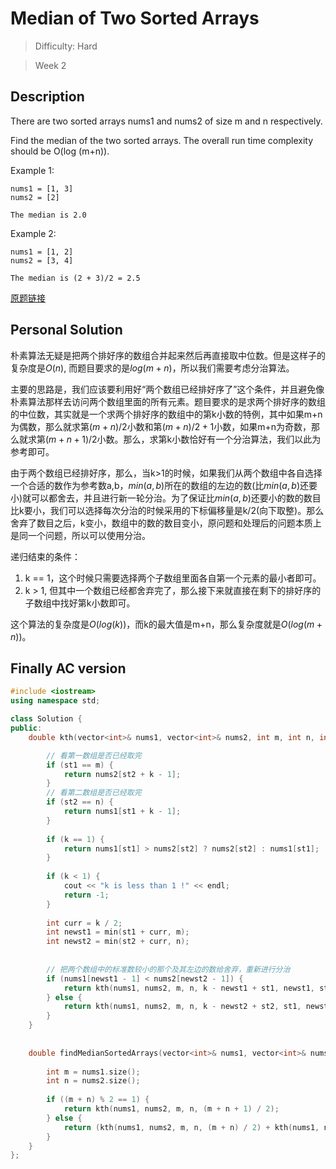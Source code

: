 # Median of Two Sorted Arrays

> Difficulty: Hard

> Week 2

## Description

There are two sorted arrays nums1 and nums2 of size m and n respectively.

Find the median of the two sorted arrays. The overall run time complexity should be O(log (m+n)).

Example 1:

```
nums1 = [1, 3]
nums2 = [2]

The median is 2.0
```

Example 2:

```
nums1 = [1, 2]
nums2 = [3, 4]

The median is (2 + 3)/2 = 2.5
```

[原题链接](https://leetcode.com/problems/median-of-two-sorted-arrays/description/)

## Personal Solution

朴素算法无疑是把两个排好序的数组合并起来然后再直接取中位数。但是这样子的复杂度是$O(n)$, 而题目要求的是$log(m+n)$，所以我们需要考虑分治算法。

主要的思路是，我们应该要利用好“两个数组已经排好序了”这个条件，并且避免像朴素算法那样去访问两个数组里面的所有元素。题目要求的是求两个排好序的数组的中位数，其实就是一个求两个排好序的数组中的第k小数的特例，其中如果m+n为偶数，那么就求第$(m+n)/2$小数和第$(m+n)/2+1$小数，如果m+n为奇数，那么就求第$(m+n+1)/2$小数。那么，求第k小数恰好有一个分治算法，我们以此为参考即可。

由于两个数组已经排好序，那么，当k>1的时候，如果我们从两个数组中各自选择一个合适的数作为参考数a,b，$min(a,b)$所在的数组的左边的数(比$min(a,b)$还要小)就可以都舍去，并且进行新一轮分治。为了保证比$min(a,b)$还要小的数的数目比k要小，我们可以选择每次分治的时候采用的下标偏移量是k/2(向下取整)。那么舍弃了数目之后，k变小，数组中的数的数目变小，原问题和处理后的问题本质上是同一个问题，所以可以使用分治。

递归结束的条件：
1. k == 1，这个时候只需要选择两个子数组里面各自第一个元素的最小者即可。
2. k > 1, 但其中一个数组已经都舍弃完了，那么接下来就直接在剩下的排好序的子数组中找好第k小数即可。

这个算法的复杂度是$O(log(k))$，而k的最大值是m+n，那么复杂度就是$O(log(m + n))$。

## Finally AC version

```cpp
#include <iostream>
using namespace std;

class Solution {
public:
    double kth(vector<int>& nums1, vector<int>& nums2, int m, int n, int k, int st1 = 0, int st2 = 0) {

        // 看第一数组是否已经取完
        if (st1 == m) {
            return nums2[st2 + k - 1];
        }
        // 看第二数组是否已经取完
        if (st2 == n) {
            return nums1[st1 + k - 1];
        }
        
        if (k == 1) {
            return nums1[st1] > nums2[st2] ? nums2[st2] : nums1[st1];
        }
        
        if (k < 1) {
            cout << "k is less than 1 !" << endl;
            return -1;
        }
        
        int curr = k / 2;
        int newst1 = min(st1 + curr, m);
        int newst2 = min(st2 + curr, n);
        
        
        // 把两个数组中的标准数较小的那个及其左边的数给舍弃，重新进行分治
        if (nums1[newst1 - 1] < nums2[newst2 - 1]) {
            return kth(nums1, nums2, m, n, k - newst1 + st1, newst1, st2);
        } else {
            return kth(nums1, nums2, m, n, k - newst2 + st2, st1, newst2);
        }
    }
    
    
    double findMedianSortedArrays(vector<int>& nums1, vector<int>& nums2) {
        
        int m = nums1.size();
        int n = nums2.size();
        
        if ((m + n) % 2 == 1) {
            return kth(nums1, nums2, m, n, (m + n + 1) / 2);
        } else {
            return (kth(nums1, nums2, m, n, (m + n) / 2) + kth(nums1, nums2, m, n, (m + n) / 2 + 1)) / 2;
        }
    }
};
```